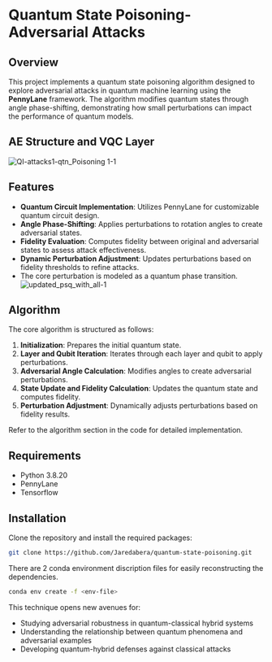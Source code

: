 # Quantum State Poisoning-Adversarial Attacks

## Overview
This project implements a quantum state poisoning algorithm designed to explore adversarial attacks in quantum machine learning using the **PennyLane** framework. The algorithm modifies quantum states through angle phase-shifting, demonstrating how small perturbations can impact the performance of quantum models.
## AE Structure and VQC Layer
![QI-attacks1-qtn_Poisoning 1-1](https://github.com/user-attachments/assets/d9249b24-77d0-4c7c-8f2e-798c220fc8b7)

## Features
- **Quantum Circuit Implementation**: Utilizes PennyLane for customizable quantum circuit design.
- **Angle Phase-Shifting**: Applies perturbations to rotation angles to create adversarial states.
- **Fidelity Evaluation**: Computes fidelity between original and adversarial states to assess attack effectiveness.
- **Dynamic Perturbation Adjustment**: Updates perturbations based on fidelity thresholds to refine attacks.
- The core perturbation is modeled as a quantum phase transition.
![updated_psq_with_all-1](https://github.com/user-attachments/assets/39a0d10e-4005-47b6-a383-8cd9c26396ac)
## Algorithm
The core algorithm is structured as follows:
1. **Initialization**: Prepares the initial quantum state.
2. **Layer and Qubit Iteration**: Iterates through each layer and qubit to apply perturbations.
3. **Adversarial Angle Calculation**: Modifies angles to create adversarial perturbations.
4. **State Update and Fidelity Calculation**: Updates the quantum state and computes fidelity.
5. **Perturbation Adjustment**: Dynamically adjusts perturbations based on fidelity results.

Refer to the algorithm section in the code for detailed implementation.

## Requirements
- Python 3.8.20
- PennyLane
- Tensorflow

## Installation
Clone the repository and install the required packages:
```bash
git clone https://github.com/Jaredabera/quantum-state-poisoning.git
```
There are 2 conda environment discription files for easily reconstructing the dependencies.
```bash
conda env create -f <env-file>
```
This technique opens new avenues for:

- Studying adversarial robustness in quantum-classical hybrid systems
- Understanding the relationship between quantum phenomena and adversarial examples
- Developing quantum-hybrid defenses against classical attacks
